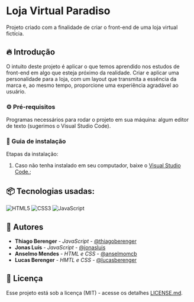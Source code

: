 # Loja Virtual Paradiso

Projeto criado com a finalidade de criar o front-end de uma loja virtual fictícia. 

## 🔥 Introdução
O intuito deste projeto é aplicar o que temos aprendido nos estudos de front-end em algo que esteja próximo da realidade. Criar e aplicar uma personalidade para a loja, com um layout que transmita a essência da marca e, ao mesmo tempo, proporcione uma experiência agradável ao usuário.

### ⚙️ Pré-requisitos
Programas necessários para rodar o projeto em sua máquina: algum editor de texto (sugerimos o Visual Studio Code).

### 🔨 Guia de instalação
Etapas da instalação:
1. Caso não tenha instalado em seu computador, baixe o [Visual Studio Code.](https://code.visualstudio.com/download);

## 📦 Tecnologias usadas:
![HTML5](https://img.shields.io/badge/html5-%23E34F26.svg?style=for-the-badge&logo=html5&logoColor=white)
![CSS3](https://img.shields.io/badge/css3-%231572B6.svg?style=for-the-badge&logo=css3&logoColor=white)
![JavaScript](https://img.shields.io/badge/javascript-%23323330.svg?style=for-the-badge&logo=javascript&logoColor=%23F7DF1E)

## 👷 Autores
* **Thiago Berenger** - *JavaScript* - [@thiagoberenger](https://github.com/ThiagoBerenger)
* **Jonas Luís** - *JavaScript* - [@jonasluis](https://github.com/jonasluis)
* **Anselmo Mendes** - *HTML e CSS* - [@anselmomcb](https://github.com/anselmomcb)
* **Lucas Berenger** - *HMTL e CSS* - [@lucasberenger](https://github.com/lucasberenger)

## 📄 Licença

Esse projeto está sob a licença (MIT) - acesse os detalhes [LICENSE.md](https://github.com/ThiagoBerenger/paradiso.github.io/blob/main/LICENSE).
